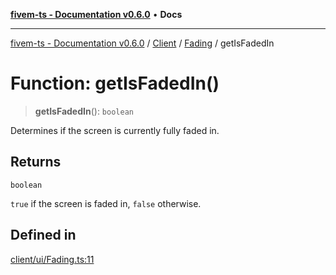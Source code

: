[**fivem-ts - Documentation v0.6.0**](../../../../../README.md) • **Docs**

***

[fivem-ts - Documentation v0.6.0](../../../../../README.md) / [Client](../../../README.md) / [Fading](../README.md) / getIsFadedIn

# Function: getIsFadedIn()

> **getIsFadedIn**(): `boolean`

Determines if the screen is currently fully faded in.

## Returns

`boolean`

`true` if the screen is faded in, `false` otherwise.

## Defined in

[client/ui/Fading.ts:11](https://github.com/Purpose-Dev/fivem-ts/blob/main/src/client/ui/Fading.ts#L11)

